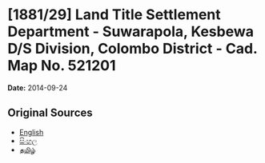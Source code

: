 # [1881/29] Land Title Settlement Department - Suwarapola, Kesbewa D/S Division, Colombo District - Cad. Map No. 521201

**Date:** 2014-09-24

## Original Sources

- [English](https://documents.gov.lk/view/extra-gazettes/2014/9/1881-29_E.pdf)
- [සිංහල](https://documents.gov.lk/view/extra-gazettes/2014/9/1881-29_S.pdf)
- [தமிழ்](https://documents.gov.lk/view/extra-gazettes/2014/9/1881-29_T.pdf)

